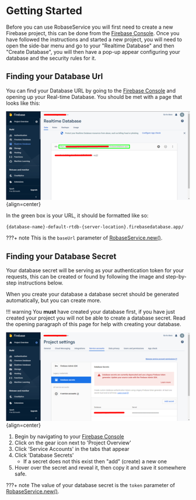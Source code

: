 # Getting Started

Before you can use RobaseService you will first need to create a new Firebase project, this can be done from the [Firebase Console](https://console.firebase.google.com/). Once you have followed the instructions and started a new project, you will need to open the side-bar menu and go to your "Realtime Database" and then "Create Database", you will then have a pop-up appear configuring your database and the security rules for it.

## Finding your Database Url

You can find your Database URL by going to the [Firebase Console](https://console.firebase.google.com/) and opening up your Real-time Database. You should be met with a page that looks like this:

![Firebase Database View](../../img/firebasedatabaseview.png){align=center}

In the green box is your URL, it should be formatted like so:  
```
{database-name}-default-rtdb-{server-location}.firebasedatabase.app/
```

???+ note
	This is the `baseUrl` parameter of [RobaseService.new()](../../api/#robaseservicenew).

## Finding your Database Secret

Your database secret will be serving as your authentication token for your requests, this can be created or found by following the image and step-by-step instructions below.

When you create your database a database secret should be generated automatically, but you can create more.

!!! warning
	You **must** have created your database first, if you have just created your project you will not be able to create a database secret. Read the opening paragraph of this page for help with creating your database.

![Database Sevrets View](../../img/findingauthtoken.png){align=center}

1. Begin by navigating to your [Firebase Console](https://console.firebase.google.com/)
2. Click on the gear icon next to 'Project Overview'
3. Click 'Service Accounts' in the tabs that appear
4. Click 'Database Secrets'
	+ If a secret does not this exist then "add" (create) a new one
6. Hover over the secret and reveal it, then copy it and save it somewhere safe.

???+ note
	The value of your database secret is the `token` parameter of [RobaseService.new()](../../api/#robaseservicenew).